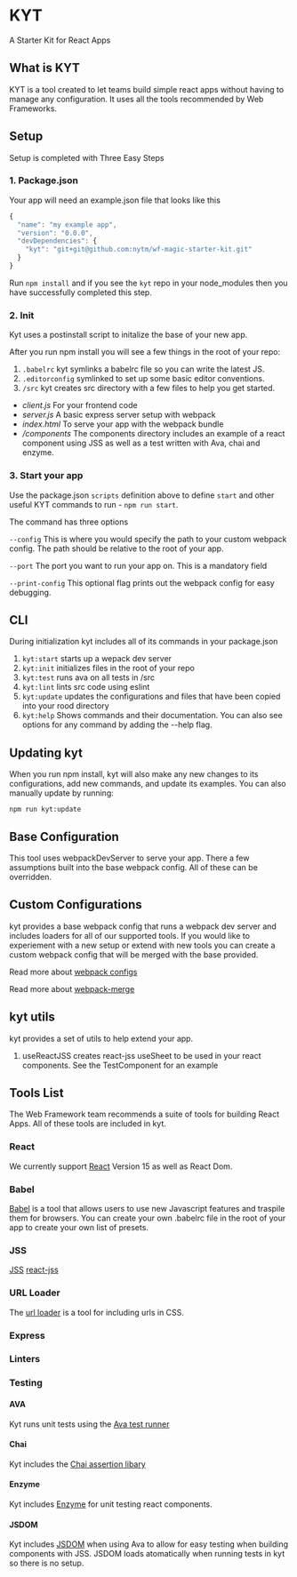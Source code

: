 # KYT
A Starter Kit for React Apps

## What is KYT
KYT is a tool created to let teams build simple react apps without having to manage any configuration. It uses all the tools recommended by Web Frameworks.

## Setup

Setup is completed with Three Easy Steps

### 1. Package.json

Your app will need an example.json file that looks like this

```javascript
{
  "name": "my example app",
  "version": "0.0.0",
  "devDependencies": {
    "kyt": "git+git@github.com:nytm/wf-magic-starter-kit.git"
  }
}
```
Run `npm install` and if you see the `kyt` repo in your node_modules then you have successfully completed this step.

### 2. Init

Kyt uses a postinstall script to initalize the base of your new app.

After you run npm install you will see a few things in the root of your repo:

1. `.babelrc` kyt symlinks a babelrc file so you can write the latest JS.
2. `.editorconfig` symlinked to set up some basic editor conventions.
3. `/src` kyt creates src directory with a few files to help you get started.
  * *client.js* For your frontend code
  * *server.js* A basic express server setup with webpack
  * *index.html* To serve your app with the webpack bundle
  * */components* The components directory includes an example of a react component using JSS as well as a test written with Ava, chai and enzyme.

###  3. Start your app

Use the package.json `scripts` definition above to define `start` and other useful KYT commands to run - `npm run start`.

The command has three options

`--config` This is where you would specify the path to your custom webpack config. The path should be relative to the root of your app.

`--port` The port you want to run your app on. This is a mandatory field

`--print-config` This optional flag prints out the webpack config for easy debugging.

## CLI

During initialization kyt includes all of its commands in your package.json

1. `kyt:start` starts up a wepack dev server
2. `kyt:init` initializes files in the root of your repo
3. `kyt:test` runs ava on all tests in /src
4. `kyt:lint` lints src code using eslint
5. `kyt:update` updates the configurations and files that have been copied into your rood directory
6. `kyt:help` Shows commands and their documentation. You can also see options for any command by adding the --help flag.


## Updating kyt
When you run npm install, kyt will also make any new changes to its configurations, add new commands, and update its examples. 
You can also manually update by running: 
``` 
npm run kyt:update
```


## Base Configuration

This tool uses webpackDevServer to serve your app.
There a few assumptions built into the base webpack config. All of these can be overridden.

## Custom Configurations

kyt provides a base webpack config that runs a webpack dev server and includes loaders for all of our supported tools. If you would like to experiement with a new setup or extend with new tools you can create a custom webpack config that will be merged with the base provided.

Read more about [webpack configs](http://webpack.github.io/docs/examples.html)

Read more about [webpack-merge](https://www.npmjs.com/package/webpack-merge)


## kyt utils
kyt provides a set of utils to help extend your app.

1. useReactJSS creates react-jss useSheet to be used in your react components. See the TestComponent for an example

## Tools List

The Web Framework team recommends a suite of tools for building React Apps. All of these tools are included in kyt.

### React
We currently support [React](https://facebook.github.io/react/docs/getting-started.html) Version 15 as well as React Dom.

### Babel
[Babel](https://babeljs.io/) is a tool that allows users to use new Javascript features and traspile them for browsers. You can create your own .babelrc file in the root of your app to create your own list of presets.

### JSS
[JSS](https://github.com/jsstyles/jss)
[react-jss](https://github.com/jsstyles/react-jss)

### URL Loader
The [url loader](https://github.com/webpack/url-loader) is a tool for including urls in CSS.

### Express


### Linters


### Testing

#### AVA 
Kyt runs unit tests using the [Ava test runner](https://github.com/avajs/ava#test-syntax)

#### Chai
Kyt includes the [Chai assertion libary](http://chaijs.com/api/)

#### Enzyme
Kyt includes [Enzyme](https://github.com/airbnb/enzyme/blob/master/README.md) for unit testing react components. 

#### JSDOM
Kyt includes [JSDOM](https://github.com/tmpvar/jsdom) when using Ava to allow for easy testing when building components with JSS. JSDOM loads atomatically when running tests in kyt so there is no setup.
